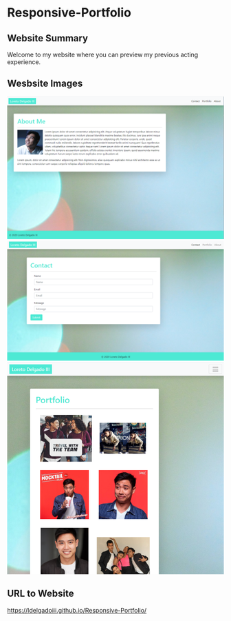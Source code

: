 # Responsive-Portfolio

## Website Summary

Welcome to my website where you can preview my previous acting experience.

## Wesbsite Images

![Index Page](/Assets/Index_Page.png)
![Contact Page](/Assets/Contact_Page.png)
![Portfolio Page](/Assets/Portfolio_Page.png)

## URL to Website

https://ldelgadoiii.github.io/Responsive-Portfolio/
